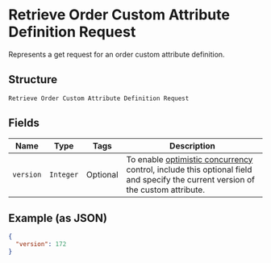 
# Retrieve Order Custom Attribute Definition Request

Represents a get request for an order custom attribute definition.

## Structure

`Retrieve Order Custom Attribute Definition Request`

## Fields

| Name | Type | Tags | Description |
|  --- | --- | --- | --- |
| `version` | `Integer` | Optional | To enable [optimistic concurrency](https://developer.squareup.com/docs/build-basics/common-api-patterns/optimistic-concurrency)<br>control, include this optional field and specify the current version of the custom attribute. |

## Example (as JSON)

```json
{
  "version": 172
}
```

